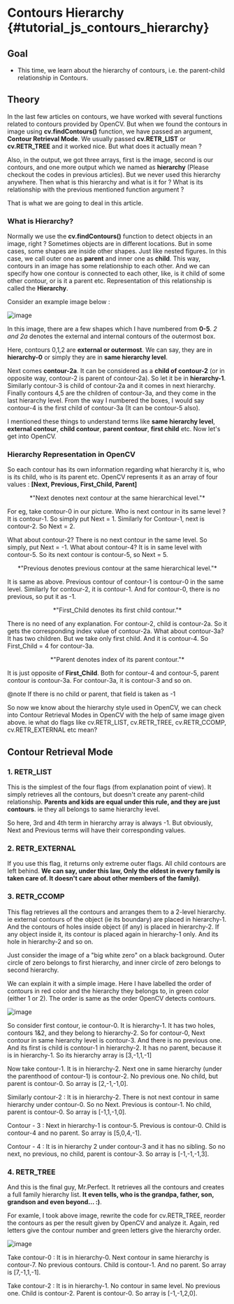 Contours Hierarchy {#tutorial_js_contours_hierarchy}
==================

Goal
----

-   This time, we learn about the hierarchy of contours, i.e. the parent-child relationship in Contours.

Theory
------

In the last few articles on contours, we have worked with several functions related to contours
provided by OpenCV. But when we found the contours in image using **cv.findContours()** function,
we have passed an argument, **Contour Retrieval Mode**. We usually passed **cv.RETR_LIST** or
**cv.RETR_TREE** and it worked nice. But what does it actually mean ?

Also, in the output, we got three arrays, first is the image, second is our contours, and one more
output which we named as **hierarchy** (Please checkout the codes in previous articles). But we
never used this hierarchy anywhere. Then what is this hierarchy and what is it for ? What is its
relationship with the previous mentioned function argument ?

That is what we are going to deal in this article.

### What is Hierarchy?

Normally we use the **cv.findContours()** function to detect objects in an image, right ? Sometimes
objects are in different locations. But in some cases, some shapes are inside other shapes. Just
like nested figures. In this case, we call outer one as **parent** and inner one as **child**. This
way, contours in an image has some relationship to each other. And we can specify how one contour is
connected to each other, like, is it child of some other contour, or is it a parent etc.
Representation of this relationship is called the **Hierarchy**.

Consider an example image below :

![image](images/hierarchy.png)

In this image, there are a few shapes which I have numbered from **0-5**. *2 and 2a* denotes the
external and internal contours of the outermost box.

Here, contours 0,1,2 are **external or outermost**. We can say, they are in **hierarchy-0** or
simply they are in **same hierarchy level**.

Next comes **contour-2a**. It can be considered as a **child of contour-2** (or in opposite way,
contour-2 is parent of contour-2a). So let it be in **hierarchy-1**. Similarly contour-3 is child of
contour-2a and it comes in next hierarchy. Finally contours 4,5 are the children of contour-3a, and
they come in the last hierarchy level. From the way I numbered the boxes, I would say contour-4 is
the first child of contour-3a (It can be contour-5 also).

I mentioned these things to understand terms like **same hierarchy level**, **external contour**,
**child contour**, **parent contour**, **first child** etc. Now let's get into OpenCV.

### Hierarchy Representation in OpenCV

So each contour has its own information regarding what hierarchy it is, who is its child, who is its
parent etc. OpenCV represents it as an array of four values : **[Next, Previous, First_Child,
Parent]**

<center>*"Next denotes next contour at the same hierarchical level."*</center>

For eg, take contour-0 in our picture. Who is next contour in its same level ? It is contour-1. So
simply put Next = 1. Similarly for Contour-1, next is contour-2. So Next = 2.

What about contour-2? There is no next contour in the same level. So simply, put Next = -1. What
about contour-4? It is in same level with contour-5. So its next contour is contour-5, so Next = 5.

<center>*"Previous denotes previous contour at the same hierarchical level."*</center>

It is same as above. Previous contour of contour-1 is contour-0 in the same level. Similarly for
contour-2, it is contour-1. And for contour-0, there is no previous, so put it as -1.

<center>*"First_Child denotes its first child contour."*</center>

There is no need of any explanation. For contour-2, child is contour-2a. So it gets the
corresponding index value of contour-2a. What about contour-3a? It has two children. But we take
only first child. And it is contour-4. So First_Child = 4 for contour-3a.

<center>*"Parent denotes index of its parent contour."*</center>

It is just opposite of **First_Child**. Both for contour-4 and contour-5, parent contour is
contour-3a. For contour-3a, it is contour-3 and so on.

@note If there is no child or parent, that field is taken as -1

So now we know about the hierarchy style used in OpenCV, we can check into Contour Retrieval Modes
in OpenCV with the help of same image given above. ie what do flags like cv.RETR_LIST,
cv.RETR_TREE, cv.RETR_CCOMP, cv.RETR_EXTERNAL etc mean?

Contour Retrieval Mode
----------------------

### 1. RETR_LIST

This is the simplest of the four flags (from explanation point of view). It simply retrieves all the
contours, but doesn't create any parent-child relationship. **Parents and kids are equal under this
rule, and they are just contours**. ie they all belongs to same hierarchy level.

So here, 3rd and 4th term in hierarchy array is always -1. But obviously, Next and Previous terms
will have their corresponding values. 

### 2. RETR_EXTERNAL

If you use this flag, it returns only extreme outer flags. All child contours are left behind. **We
can say, under this law, Only the eldest in every family is taken care of. It doesn't care about
other members of the family)**.


### 3. RETR_CCOMP

This flag retrieves all the contours and arranges them to a 2-level hierarchy. ie external contours
of the object (ie its boundary) are placed in hierarchy-1. And the contours of holes inside object
(if any) is placed in hierarchy-2. If any object inside it, its contour is placed again in
hierarchy-1 only. And its hole in hierarchy-2 and so on.

Just consider the image of a "big white zero" on a black background. Outer circle of zero belongs to
first hierarchy, and inner circle of zero belongs to second hierarchy.

We can explain it with a simple image. Here I have labelled the order of contours in red color and
the hierarchy they belongs to, in green color (either 1 or 2). The order is same as the order OpenCV
detects contours.

![image](images/ccomp_hierarchy.png)

So consider first contour, ie contour-0. It is hierarchy-1. It has two holes, contours 1&2, and they
belong to hierarchy-2. So for contour-0, Next contour in same hierarchy level is contour-3. And
there is no previous one. And its first is child is contour-1 in hierarchy-2. It has no parent,
because it is in hierarchy-1. So its hierarchy array is [3,-1,1,-1]

Now take contour-1. It is in hierarchy-2. Next one in same hierarchy (under the parenthood of
contour-1) is contour-2. No previous one. No child, but parent is contour-0. So array is
[2,-1,-1,0].

Similarly contour-2 : It is in hierarchy-2. There is not next contour in same hierarchy under
contour-0. So no Next. Previous is contour-1. No child, parent is contour-0. So array is
[-1,1,-1,0].

Contour - 3 : Next in hierarchy-1 is contour-5. Previous is contour-0. Child is contour-4 and no
parent. So array is [5,0,4,-1].

Contour - 4 : It is in hierarchy 2 under contour-3 and it has no sibling. So no next, no previous,
no child, parent is contour-3. So array is [-1,-1,-1,3].


### 4. RETR_TREE

And this is the final guy, Mr.Perfect. It retrieves all the contours and creates a full family
hierarchy list. **It even tells, who is the grandpa, father, son, grandson and even beyond... :)**.

For examle, I took above image, rewrite the code for cv.RETR_TREE, reorder the contours as per the
result given by OpenCV and analyze it. Again, red letters give the contour number and green letters
give the hierarchy order.

![image](images/tree_hierarchy.png)

Take contour-0 : It is in hierarchy-0. Next contour in same hierarchy is contour-7. No previous
contours. Child is contour-1. And no parent. So array is [7,-1,1,-1].

Take contour-2 : It is in hierarchy-1. No contour in same level. No previous one. Child is
contour-2. Parent is contour-0. So array is [-1,-1,2,0].
